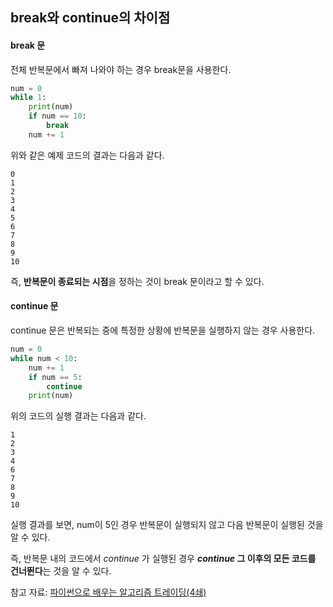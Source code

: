 ## break와 continue의 차이점

#### break 문

전체 반복문에서 빠져 나와야 하는 경우 break문을 사용한다.



```python
num = 0
while 1:
    print(num)
    if num == 10:
        break
    num += 1
```

위와 같은 예제 코드의 결과는 다음과 같다.

```
0
1
2
3
4
5
6
7
8
9
10
```

즉, **반복문이 종료되는 시점**을 정하는 것이 break 문이라고 할 수 있다.



#### continue 문

continue 문은 반복되는 중에 특정한 상황에 반복문을 실행하지 않는 경우 사용한다.

```Python
num = 0
while num < 10:
    num += 1
    if num == 5:
        continue
    print(num)
```

위의 코드의 실행 결과는 다음과 같다.

```
1
2
3
4
6
7
8
9
10
```

실행 결과를 보면, num이 5인 경우 반복문이 실행되지 않고 다음 반복문이 실행된 것을 알 수 있다.

즉, 반복문 내의 코드에서 *continue* 가 실행된 경우  ***continue* 그 이후의 모든 코드를 건너뛴다**는 것을 알 수 있다.



참고 자료: [파이썬으로 배우는 알고리즘 트레이딩(4쇄)](https://wikidocs.net/3093)

